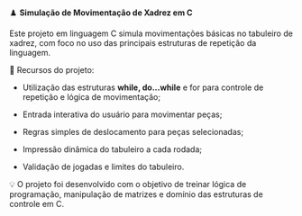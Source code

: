 ♟️ **Simulação de Movimentação de Xadrez em C**

Este projeto em linguagem C simula movimentações básicas no tabuleiro de xadrez, com foco no uso das principais estruturas de repetição da linguagem.

🔧 Recursos do projeto:

- Utilização das estruturas **while, do...while** e for para controle de repetição e lógica de movimentação;

- Entrada interativa do usuário para movimentar peças;

- Regras simples de deslocamento para peças selecionadas;

- Impressão dinâmica do tabuleiro a cada rodada;

- Validação de jogadas e limites do tabuleiro.

💡 O projeto foi desenvolvido com o objetivo de treinar lógica de programação, manipulação de matrizes e domínio das estruturas de controle em C.


